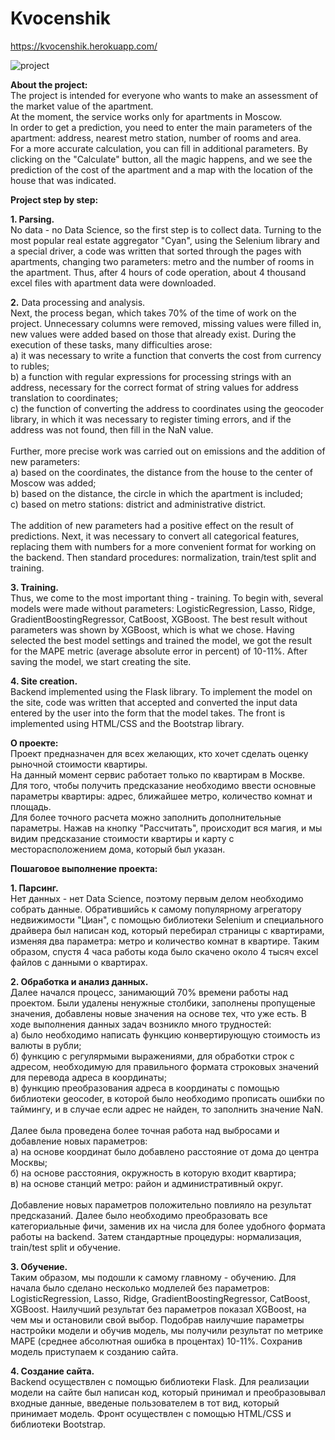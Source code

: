 # Kvocenshik
https://kvocenshik.herokuapp.com/

<img src="/project.gif" alt="project"/>

<b>About the project:</b>
<br>The project is intended for everyone who wants to make an assessment of the market value of the apartment.
<br>At the moment, the service works only for apartments in Moscow.
<br>In order to get a prediction, you need to enter the main parameters of the apartment: address, nearest metro station, number of rooms and area.
<br>For a more accurate calculation, you can fill in additional parameters. By clicking on the "Calculate" button, all the magic happens, and we see the prediction of the cost of the apartment and a map with the location of the house that was indicated.

<b>Project step by step:</b>

<b>1. Parsing.</b>
<br>No data - no Data Science, so the first step is to collect data. Turning to the most popular real estate aggregator "Cyan", using the Selenium library and a special driver, a code was written that sorted through the pages with apartments, changing two parameters: metro and the number of rooms in the apartment. Thus, after 4 hours of code operation, about 4 thousand excel files with apartment data were downloaded.

<b>2.</b> Data processing and analysis.</b>
<br>Next, the process began, which takes 70% of the time of work on the project. Unnecessary columns were removed, missing values were filled in, new values were added based on those that already exist. During the execution of these tasks, many difficulties arose:<br>a) it was necessary to write a function that converts the cost from currency to rubles;<br>b) a function with regular expressions for processing strings with an address, necessary for the correct format of string values for address translation to coordinates;<br>c) the function of converting the address to coordinates using the geocoder library, in which it was necessary to register timing errors, and if the address was not found, then fill in the NaN value.
<br> <br> Further, more precise work was carried out on emissions and the addition of new parameters:
<br>а) based on the coordinates, the distance from the house to the center of Moscow was added;
<br>b) based on the distance, the circle in which the apartment is included;
<br>c) based on metro stations: district and administrative district.
<br><br>The addition of new parameters had a positive effect on the result of predictions. Next, it was necessary to convert all categorical features, replacing them with numbers for a more convenient format for working on the backend. Then standard procedures: normalization, train/test split and training.

<b>3. Training.</b>
<br>Thus, we come to the most important thing - training. To begin with, several models were made without parameters: LogisticRegression, Lasso, Ridge, GradientBoostingRegressor, CatBoost, XGBoost. The best result without parameters was shown by XGBoost, which is what we chose. Having selected the best model settings and trained the model, we got the result for the MAPE metric (average absolute error in percent) of 10-11%. After saving the model, we start creating the site.
  
<b>4. Site creation.</b>
<br>Backend implemented using the Flask library. To implement the model on the site, code was written that accepted and converted the input data entered by the user into the form that the model takes. The front is implemented using HTML/CSS and the Bootstrap library.

<b>О проекте:</b>
<br>Проект предназначен для всех желающих, кто хочет сделать оценку рыночной стоимости квартиры.
<br>На данный момент сервис работает только по квартирам в Москве.
<br>Для того, чтобы получить предсказание необходимо ввести основные параметры квартиры: адрес, ближайшее метро, количество комнат и площадь.
<br>Для более точного расчета можно заполнить дополнительные параметры. Нажав на кнопку "Рассчитать", происходит вся магия, и мы видим предсказание стоимости квартиры и карту с месторасположением дома, который был указан.

<b>Пошаговое выполнение проекта:</b>

<b>1. Парсинг.</b> 
<br>Нет данных - нет Data Science, поэтому первым делом необходимо собрать данные. Обратившийсь к самому популярному агрегатору недвижимости "Циан", с помощью библиотеки Selenium и специального драйвера был написан код, который перебирал страницы с квартирами, изменяя два параметра: метро и количество комнат в квартире. Таким образом, спустя 4 часа работы кода было скачено около 4 тысяч excel файлов с данными о квартирах. 

<b>2. Обработка и анализ данных.</b>
<br>Далее начался процесс, занимающий 70% времени работы над проектом. Были удалены ненужные столбики, заполнены пропущеные значения, добавлены новые значения на основе тех, что уже есть. В ходе выполнения данных задач возникло много трудностей:<br>а) было необходимо написать функцию конвертирующую стоимость из валюты в рубли;<br>б) функцию с регулярмыми выражениями, для обработки строк с адресом, необходимую для правильного формата строковых значений для перевода адреса в координаты;<br>в) функцию преобразования адреса в координаты с помощью библиотеки geocoder, в которой было необходимо прописать ошибки по таймингу, и в случае если адрес не найден, то заполнить значение NaN. 
<br> <br> Далее была проведена более точная работа над выбросами и добавление новых параметров: 
<br>а) на основе координат было добавлено расстояние от дома до центра Москвы; 
<br>б) на основе расстояния, окружность в которую входит квартира; 
<br>в) на основе станций метро: район и административный округ. 
<br><br>Добавление новых параметров положительно повлияло на результат предсказаний. Далее было необходимо преобразовать все категориальные фичи, заменив их на числа для более удобного формата работы на backend. Затем стандартные процедуры: нормализация, train/test split и обучение.

<b>3. Обучение.</b>
<br>Таким образом, мы подошли к самому главному - обучению. Для начала было сделано несколько модлелей без параметров: LogisticRegression, Lasso, Ridge, GradientBoostingRegressor, CatBoost, XGBoost. Наилучший результат без параметров показал XGBoost, на чем мы и остановили свой выбор. Подобрав наилучшие параметры настройки модели и обучив модель, мы получили результат по метрике MAPE (среднее абсолютная ошибка в процентах) 10-11%. Сохранив модель приступаем к созданию сайта.
  
<b>4. Создание сайта.</b>
<br>Backend осуществлен с помощью библиотеки Flask. Для реализации модели на сайте был написан код, который принимал и преобразовывал входные данные, введеные пользователем в тот вид, который принимает модель. Фронт осуществлен с помощью HTML/CSS и библиотеки Bootstrap. 
